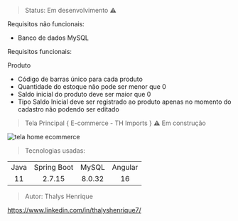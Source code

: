 > Status: Em desenvolvimento ⚠️

Requisitos não funcionais:
- Banco de dados MySQL

Requisitos funcionais:

Produto
- Código de barras único para cada produto
- Quantidade do estoque não pode ser menor que 0
- Saldo inicial do produto deve ser maior que 0
- Tipo Saldo Inicial deve ser registrado ao produto apenas no momento do cadastro não podendo ser editado

> Tela Principal { E-commerce - TH Imports } ⚠️ Em construção

![tela home ecommerce](https://github.com/thalyshenrique7/inventory-control-system/assets/100730757/2a223ccc-8032-4184-afa4-7467717e5015)

> Tecnologias usadas:

<table>
<tr align="center">
<td>Java</td>
<td>Spring Boot</td>
<td>MySQL</td>
<td>Angular</td>
</tr>

<tr align="center">
<td>11</td>
<td>2.7.15</td>
<td>8.0.32</td>
<td>16</td>
</tr>
</table>

> Autor: Thalys Henrique

https://www.linkedin.com/in/thalyshenrique7/
